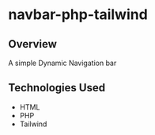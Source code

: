 # navbar-php-tailwind

## Overview
A simple Dynamic Navigation bar

## Technologies Used
- HTML
- PHP
- Tailwind